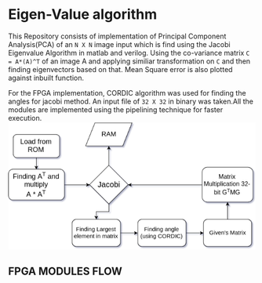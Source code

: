 # Eigen-Value algorithm
This Repository consists of implementation of Principal Component Analysis(PCA) of an `N X N` image input which is find using the Jacobi Eigenvalue Algorithm in matlab and verilog. Using the co-variance matrix `C = A*(A)^T` of an image A and applying similiar transformation on `C` and then finding eigenvectors based on that. Mean Square error is also plotted against inbuilt function.

For the FPGA implementation, CORDIC algorithm was used for finding the angles for jacobi method. An input file of `32 X 32` in binary was 
taken.All the modules are implemented using the pipelining technique for faster execution.
![Module Flow Diagram](Project.png)

  ##            FPGA MODULES FLOW
